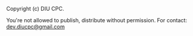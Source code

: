Copyright (c) DIU CPC.

You're not allowed to publish, distribute without permission. For contact: dev.diucpc@gmail.com

